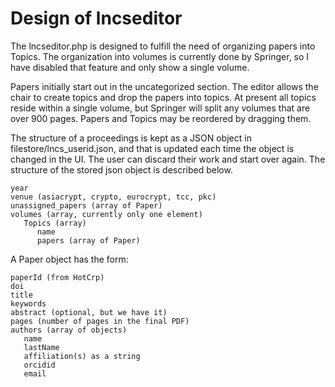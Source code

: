 # Design of lncseditor

The lncseditor.php is designed to fulfill the need of organizing papers into
Topics.  The organization into volumes is currently done by Springer, so I have
disabled that feature and only show a single volume. 

Papers initially start out in the uncategorized section. The editor allows the chair
to create topics and drop the papers into topics. At present all topics reside within
a single volume, but Springer will split any volumes that are over 900 pages. Papers and
Topics may be reordered by dragging them.

The structure of a proceedings is kept as a JSON object in
filestore/lncs_userid.json, and that is updated each time the object is changed
in the UI. The user can discard their work and start over again. The structure
of the stored json object is described below.

```
year
venue (asiacrypt, crypto, eurocrypt, tcc, pkc)
unassigned_papers (array of Paper)
volumes (array, currently only one element)
   Topics (array)
      name
      papers (array of Paper)
```
A Paper object has the form:
```
paperId (from HotCrp)
doi
title
keywords
abstract (optional, but we have it)
pages (number of pages in the final PDF)
authors (array of objects)
   name
   lastName
   affiliation(s) as a string
   orcidid
   email
```
